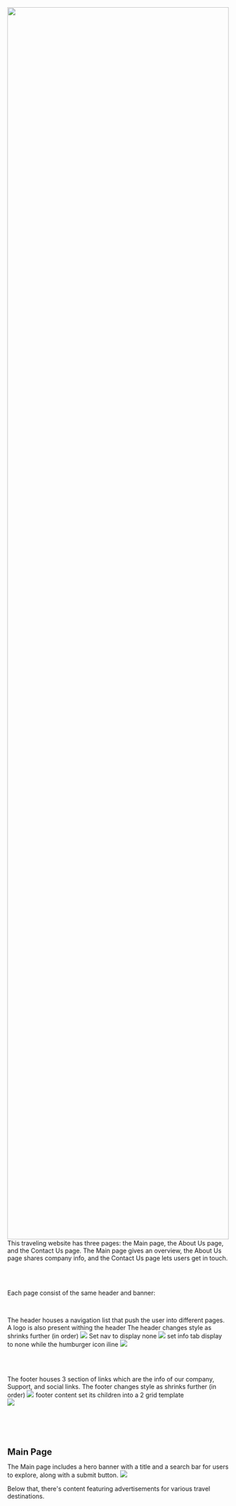 <img src="./src/img/main-page-her-banner.jpg" style="height:70vh; width: 100%;">
This traveling website has three pages: the Main page, the About Us page, and the Contact Us page. The Main page gives an overview, the About Us page shares company info, and the Contact Us page lets users get in touch.

<br><br>

Each page consist of the same header and banner:

<br>

The header houses a navigation list that push the user into different pages. A logo is also present withing the header
The header changes style as shrinks further (in order)
<img src="./src/img/header1-RD.png">
Set nav to display none
<img src="./src/img/header2-RD.png">
set info tab display to none while the humburger icon iline
<img src="./src/img/header3-RD.png">

<br><br>

The footer houses 3 section of links which are the info of our company, Support, and social links.
The footer changes style as shrinks further (in order)
<img src="./src/img/footer1-rm.png">
footer content set its children into a 2 grid template
<br>
<img src="./src/img/footer2-rm.png">

<br><br><br>

<h1 style="font-size: 20px">Main Page</h1>
The Main page includes a hero banner with a title and a search bar for users to explore, along with a submit button.
<img src="./src/img/main-readme-hb.png">

Below that, there's content featuring advertisements for various travel destinations.
